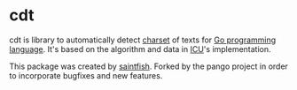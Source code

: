 # cdt

cdt is library to automatically detect [charset](http://en.wikipedia.org/wiki/Character_encoding) of texts for [Go programming language](http://golang.org/). 
It's based on the algorithm and data in [ICU](http://icu-project.org/)'s implementation.

This package was created by [saintfish](http://github.com/saintfish/chardet). 
Forked by the pango project in order to incorporate bugfixes and new features.
